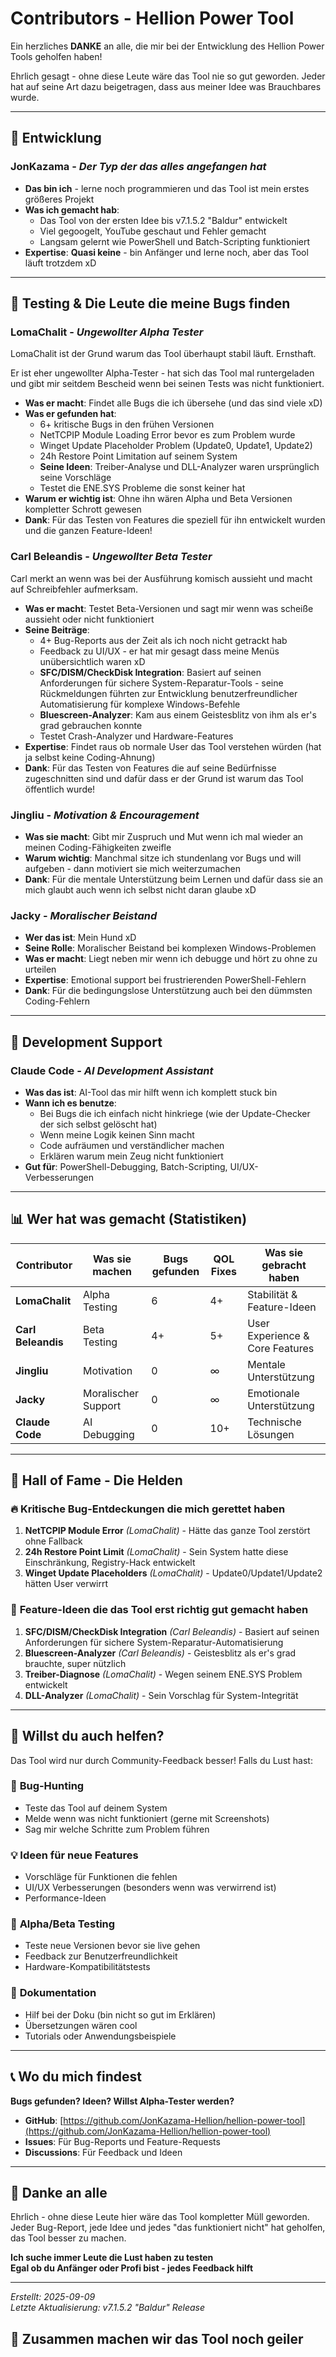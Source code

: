 # Contributors - Hellion Power Tool

Ein herzliches **DANKE** an alle, die mir bei der Entwicklung des Hellion Power Tools geholfen haben!

Ehrlich gesagt - ohne diese Leute wäre das Tool nie so gut geworden. Jeder hat auf seine Art dazu beigetragen, dass aus meiner Idee was Brauchbares wurde.

---

## 🚀 Entwicklung

### **JonKazama** - *Der Typ der das alles angefangen hat*

- **Das bin ich** - lerne noch programmieren und das Tool ist mein erstes größeres Projekt
- **Was ich gemacht hab**:
  - Das Tool von der ersten Idee bis v7.1.5.2 "Baldur" entwickelt
  - Viel gegoogelt, YouTube geschaut und Fehler gemacht
  - Langsam gelernt wie PowerShell und Batch-Scripting funktioniert
- **Expertise**: **Quasi keine** - bin Anfänger und lerne noch, aber das Tool läuft trotzdem xD

---

## 🧪 Testing & Die Leute die meine Bugs finden

### **LomaChalit** - *Ungewollter Alpha Tester*

LomaChalit ist der Grund warum das Tool überhaupt stabil läuft. Ernsthaft.

Er ist eher ungewollter Alpha-Tester - hat sich das Tool mal runtergeladen und gibt mir seitdem Bescheid wenn bei seinen Tests was nicht funktioniert.

- **Was er macht**: Findet alle Bugs die ich übersehe (und das sind viele xD)
- **Was er gefunden hat**:
  - 6+ kritische Bugs in den frühen Versionen
  - NetTCPIP Module Loading Error bevor es zum Problem wurde
  - Winget Update Placeholder Problem (Update0, Update1, Update2)
  - 24h Restore Point Limitation auf seinem System
  - **Seine Ideen**: Treiber-Analyse und DLL-Analyzer waren ursprünglich seine Vorschläge
  - Testet die ENE.SYS Probleme die sonst keiner hat
- **Warum er wichtig ist**: Ohne ihn wären Alpha und Beta Versionen kompletter Schrott gewesen
- **Dank**: Für das Testen von Features die speziell für ihn entwickelt wurden und die ganzen Feature-Ideen!

### **Carl Beleandis** - *Ungewollter Beta Tester*

Carl merkt an wenn was bei der Ausführung komisch aussieht und macht auf Schreibfehler aufmerksam.

- **Was er macht**: Testet Beta-Versionen und sagt mir wenn was scheiße aussieht oder nicht funktioniert
- **Seine Beiträge**:
  - 4+ Bug-Reports aus der Zeit als ich noch nicht getrackt hab
  - Feedback zu UI/UX - er hat mir gesagt dass meine Menüs unübersichtlich waren xD
  - **SFC/DISM/CheckDisk Integration**: Basiert auf seinen Anforderungen für sichere System-Reparatur-Tools - seine Rückmeldungen führten zur Entwicklung benutzerfreundlicher Automatisierung für komplexe Windows-Befehle
  - **Bluescreen-Analyzer**: Kam aus einem Geistesblitz von ihm als er's grad gebrauchen konnte
  - Testet Crash-Analyzer und Hardware-Features
- **Expertise**: Findet raus ob normale User das Tool verstehen würden (hat ja selbst keine Coding-Ahnung)
- **Dank**: Für das Testen von Features die auf seine Bedürfnisse zugeschnitten sind und dafür dass er der Grund ist warum das Tool öffentlich wurde!

### **Jingliu** - *Motivation & Encouragement*

- **Was sie macht**: Gibt mir Zuspruch und Mut wenn ich mal wieder an meinen Coding-Fähigkeiten zweifle
- **Warum wichtig**: Manchmal sitze ich stundenlang vor Bugs und will aufgeben - dann motiviert sie mich weiterzumachen
- **Dank**: Für die mentale Unterstützung beim Lernen und dafür dass sie an mich glaubt auch wenn ich selbst nicht daran glaube xD

### **Jacky** - *Moralischer Beistand*

- **Wer das ist**: Mein Hund xD
- **Seine Rolle**: Moralischer Beistand bei komplexen Windows-Problemen
- **Was er macht**: Liegt neben mir wenn ich debugge und hört zu ohne zu urteilen
- **Expertise**: Emotional support bei frustrierenden PowerShell-Fehlern
- **Dank**: Für die bedingungslose Unterstützung auch bei den dümmsten Coding-Fehlern

---

## 🤖 Development Support

### **Claude Code** - *AI Development Assistant*

- **Was das ist**: AI-Tool das mir hilft wenn ich komplett stuck bin
- **Wann ich es benutze**:
  - Bei Bugs die ich einfach nicht hinkriege (wie der Update-Checker der sich selbst gelöscht hat)
  - Wenn meine Logik keinen Sinn macht
  - Code aufräumen und verständlicher machen
  - Erklären warum mein Zeug nicht funktioniert
- **Gut für**: PowerShell-Debugging, Batch-Scripting, UI/UX-Verbesserungen

---

## 📊 Wer hat was gemacht (Statistiken)

| Contributor          | Was sie machen       | Bugs gefunden | QOL Fixes | Was sie gebracht haben               |
|----------------------|---------------------|---------------|-----------|--------------------------------------|
| **LomaChalit**       | Alpha Testing       | 6             | 4+        | Stabilität & Feature-Ideen           |
| **Carl Beleandis**   | Beta Testing        | 4+            | 5+        | User Experience & Core Features      |
| **Jingliu**          | Motivation          | 0             | ∞         | Mentale Unterstützung                |
| **Jacky**            | Moralischer Support | 0             | ∞         | Emotionale Unterstützung             |
| **Claude Code**      | AI Debugging        | 0             | 10+       | Technische Lösungen                  |

---

## 🎯 Hall of Fame - Die Helden

### 🔥 **Kritische Bug-Entdeckungen die mich gerettet haben**

1. **NetTCPIP Module Error** *(LomaChalit)* - Hätte das ganze Tool zerstört ohne Fallback  
2. **24h Restore Point Limit** *(LomaChalit)* - Sein System hatte diese Einschränkung, Registry-Hack entwickelt
3. **Winget Update Placeholders** *(LomaChalit)* - Update0/Update1/Update2 hätten User verwirrt

### 🎨 **Feature-Ideen die das Tool erst richtig gut gemacht haben**

1. **SFC/DISM/CheckDisk Integration** *(Carl Beleandis)* - Basiert auf seinen Anforderungen für sichere System-Reparatur-Automatisierung
2. **Bluescreen-Analyzer** *(Carl Beleandis)* - Geistesblitz als er's grad brauchte, super nützlich
3. **Treiber-Diagnose** *(LomaChalit)* - Wegen seinem ENE.SYS Problem entwickelt
4. **DLL-Analyzer** *(LomaChalit)* - Sein Vorschlag für System-Integrität

---

## 🤝 Willst du auch helfen?

Das Tool wird nur durch Community-Feedback besser! Falls du Lust hast:

### 🐛 **Bug-Hunting**

- Teste das Tool auf deinem System
- Melde wenn was nicht funktioniert (gerne mit Screenshots)
- Sag mir welche Schritte zum Problem führen

### 💡 **Ideen für neue Features**

- Vorschläge für Funktionen die fehlen
- UI/UX Verbesserungen (besonders wenn was verwirrend ist)
- Performance-Ideen

### 🧪 **Alpha/Beta Testing**

- Teste neue Versionen bevor sie live gehen
- Feedback zur Benutzerfreundlichkeit
- Hardware-Kompatibilitätstests

### 📝 **Dokumentation**

- Hilf bei der Doku (bin nicht so gut im Erklären)
- Übersetzungen wären cool
- Tutorials oder Anwendungsbeispiele

---

## 📞 Wo du mich findest

**Bugs gefunden? Ideen? Willst Alpha-Tester werden?**

- **GitHub**: [https://github.com/JonKazama-Hellion/hellion-power-tool](https://github.com/JonKazama-Hellion/hellion-power-tool)
- **Issues**: Für Bug-Reports und Feature-Requests
- **Discussions**: Für Feedback und Ideen

---

## 🌟 Danke an alle

Ehrlich - ohne diese Leute hier wäre das Tool kompletter Müll geworden. Jeder Bug-Report, jede Idee und jedes "das funktioniert nicht" hat geholfen, das Tool besser zu machen.

**Ich suche immer Leute die Lust haben zu testen**  
**Egal ob du Anfänger oder Profi bist - jedes Feedback hilft**

---

*Erstellt: 2025-09-09*  
*Letzte Aktualisierung: v7.1.5.2 "Baldur" Release*

## 🚀 Zusammen machen wir das Tool noch geiler
